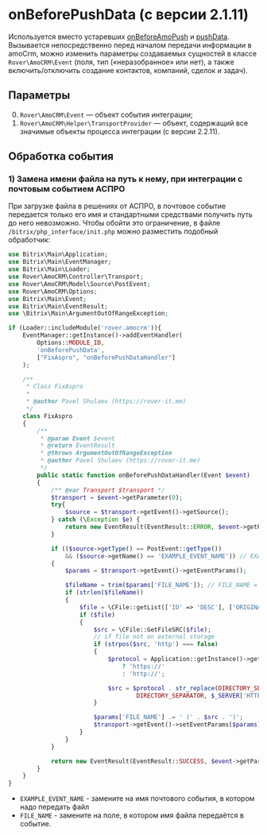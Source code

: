 # onBeforePushData (с версии 2.1.11)
Используется вместо устаревших [onBeforeAmoPush](./onbeforeamopush.md) и [pushData](./pushdata.md).
Вызывается непосредственно перед началом передачи информации в amoCrm, можно изменить параметры создаваемых сущностей в классе `Rover\AmoCRM\Event` (поля, тип («неразобранное» или нет), а также включить/отключить создание контактов, компаний, сделок и задач).

## Параметры
0. `Rover\AmoCRM\Event` — объект события интеграции;
1. `Rover\AmoCRM\Helper\TransportProvider` — объект, содержащий все значимые объекты процесса интеграции (с версии 2.2.11).

## Обработка события

### 1) Замена имени файла на путь к нему, при интеграции с почтовым событием АСПРО
При загрузке файла в решениях от АСПРО, в почтовое событие передается только его имя и стандартными средствами получить путь до него невозможно. Чтобы обойти это ограничение, в файле `/bitrix/php_interface/init.php` можно разместить подобный обработчик:

```php
use Bitrix\Main\Application;
use Bitrix\Main\EventManager;
use Bitrix\Main\Loader;
use Rover\AmoCRM\Controller\Transport;
use Rover\AmoCRM\Model\Source\PostEvent;
use Rover\AmoCRM\Options;
use Bitrix\Main\Event;
use Bitrix\Main\EventResult;
use \Bitrix\Main\ArgumentOutOfRangeException;

if (Loader::includeModule('rover.amocrm')){
    EventManager::getInstance()->addEventHandler(
        Options::MODULE_ID,
        'onBeforePushData',
        ["FixAspro", "onBeforePushDataHandler"]
    );

    /**
     * Class FixAspro
     *
     * @author Pavel Shulaev (https://rover-it.me)
     */
    class FixAspro
    {
        /**
         * @param Event $event
         * @return EventResult
         * @throws ArgumentOutOfRangeException
         * @author Pavel Shulaev (https://rover-it.me)
         */
        public static function onBeforePushDataHandler(Event $event)
        {
            /** @var Transport $transport */
            $transport = $event->getParameter(0);
            try{
                $source = $transport->getEvent()->getSource();
            } catch (\Exception $e) {
                return new EventResult(EventResult::ERROR, $event->getParameters());
            }

            if (($source->getType() == PostEvent::getType())
                && ($source->getName() == 'EXAMPLE_EVENT_NAME')) // EXAMPLE_EVENT_NAME = aspro event name with file
            {
                $params = $transport->getEvent()->getEventParams();

                $fileName = trim($params['FILE_NAME']); // FILE_NAME = example field with file name
                if (strlen($fileName))
                {
                    $file = \CFile::getList(['ID' => 'DESC'], ['ORIGINAL_NAME' => $fileName])->Fetch();
                    if ($file)
                    {
                        $src = \CFile::GetFileSRC($file);
                        // if file not on external storage
                        if (strpos($src, 'http') === false)
                        {
                            $protocol = Application::getInstance()->getContext()->getRequest()->isHttps()
                                ? 'https://'
                                : 'http://';

                            $src = $protocol . str_replace(DIRECTORY_SEPARATOR . DIRECTORY_SEPARATOR,
                                    DIRECTORY_SEPARATOR, $_SERVER['HTTP_HOST'] . $src);
                        }

                        $params['FILE_NAME'] .= ' (' . $src . ')';
                        $transport->getEvent()->setEventParams($params);
                    }
                }
            }

            return new EventResult(EventResult::SUCCESS, $event->getParameters());
        }
    }
}
```
* `EXAMPLE_EVENT_NAME` - замените на имя почтового события, в котором надо передать файл
* `FILE_NAME` - замените на поле, в котором имя файла передаётся в событие.
